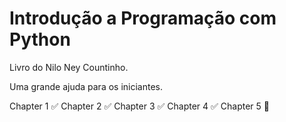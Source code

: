 # Introdução a Programação com Python 

Livro do Nilo Ney Countinho.


Uma grande ajuda para os iniciantes.

Chapter 1 ✅
Chapter 2 ✅
Chapter 3 ✅
Chapter 4 ✅
Chapter 5 🚧




